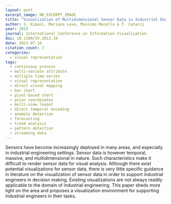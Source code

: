```yaml
---
layout: post
excerpt_image: NO_EXCERPT_IMAGE
title: "Visualization of Multidimensional Sensor Data in Industrial Engineering"
author: S. Kimani, Mariano Leva, Massimo Mecella & T. Catarci
year: 2013
journal: International Conference on Information Visualisation
doi: 10.1109/IV.2013.19
date: 2013-07-16
citation_count: 7
categories:
  - visual representation
tags:
  - continuous process
  - multi-variate attribute
  - multiple time-series
  - visual representation
  - direct visual mapping
  - bar chart
  - pixel-based chart
  - polar coordinates
  - multi-view layout
  - direct temporal encoding
  - anomaly detection
  - forecasting
  - trend analysis
  - pattern detection
  - streaming data
---
```

Sensors have become increasingly deployed in many areas, and especially in industrial engineering settings. Sensor data is however temporal, massive, and multidimensional in nature. Such characteristics make it difficult to render sensor data for visual analysis. Although there exist potential visualizations for sensor data, there is very little specific guidance in literature on the visualization of sensor data in order to support industrial engineers in decision making. Existing visualizations are not always readily applicable to the domain of industrial engineering. This paper sheds more light on the area and proposes a visualization environment for supporting industrial engineers in their tasks.
